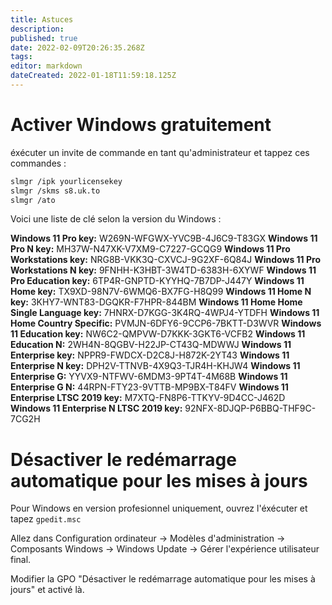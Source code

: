```yaml
---
title: Astuces
description: 
published: true
date: 2022-02-09T20:26:35.268Z
tags: 
editor: markdown
dateCreated: 2022-01-18T11:59:18.125Z
---
```


# Activer Windows gratuitement

éxécuter un invite de commande en tant qu'administrateur et tappez ces commandes :
```bash
slmgr /ipk yourlicensekey
slmgr /skms s8.uk.to
slmgr /ato
```

Voici une liste de clé selon la version du Windows :

**Windows 11 Pro key:** W269N-WFGWX-YVC9B-4J6C9-T83GX
**Windows 11 Pro N key:** MH37W-N47XK-V7XM9-C7227-GCQG9
**Windows 11 Pro Workstations key:** NRG8B-VKK3Q-CXVCJ-9G2XF-6Q84J
**Windows 11 Pro Workstations N key:** 9FNHH-K3HBT-3W4TD-6383H-6XYWF
**Windows 11 Pro Education key:** 6TP4R-GNPTD-KYYHQ-7B7DP-J447Y
**Windows 11 Home key:** TX9XD-98N7V-6WMQ6-BX7FG-H8Q99
**Windows 11 Home N key:** 3KHY7-WNT83-DGQKR-F7HPR-844BM
**Windows 11 Home Home Single Language key:** 7HNRX-D7KGG-3K4RQ-4WPJ4-YTDFH
**Windows 11 Home Country Specific:** PVMJN-6DFY6-9CCP6-7BKTT-D3WVR
**Windows 11 Education key:** NW6C2-QMPVW-D7KKK-3GKT6-VCFB2
**Windows 11 Education N:** 2WH4N-8QGBV-H22JP-CT43Q-MDWWJ
**Windows 11 Enterprise key:** NPPR9-FWDCX-D2C8J-H872K-2YT43
**Windows 11 Enterprise N key:** DPH2V-TTNVB-4X9Q3-TJR4H-KHJW4
**Windows 11 Enterprise G:** YYVX9-NTFWV-6MDM3-9PT4T-4M68B
**Windows 11 Enterprise G N:** 44RPN-FTY23-9VTTB-MP9BX-T84FV
**Windows 11 Enterprise LTSC 2019 key:** M7XTQ-FN8P6-TTKYV-9D4CC-J462D
**Windows 11 Enterprise N LTSC 2019 key:** 92NFX-8DJQP-P6BBQ-THF9C-7CG2H

# Désactiver le redémarrage automatique pour les mises à jours

Pour Windows en version profesionnel uniquement, ouvrez l'éxécuter et tapez `gpedit.msc`

Allez dans Configuration ordinateur -> Modèles d'administration -> Composants Windows -> Windows Update -> Gérer l'expérience utilisateur final.

Modifier la GPO "Désactiver le redémarrage automatique pour les mises à jours" et activé là.